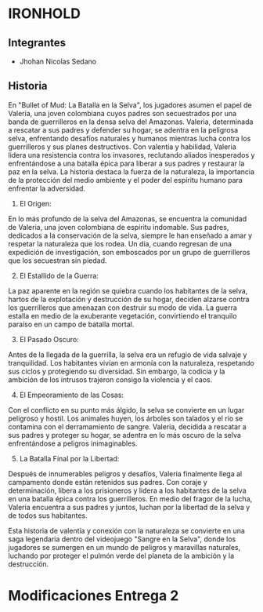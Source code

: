 # IRONHOLD

## Integrantes
- Jhohan Nicolas Sedano

## Historia
 
En "Bullet of Mud: La Batalla en la Selva", los jugadores asumen el papel de Valeria, una joven colombiana cuyos padres son secuestrados por una banda de guerrilleros en la densa selva del Amazonas. Valeria, determinada a rescatar a sus padres y defender su hogar, se adentra en la peligrosa selva, enfrentando desafíos naturales y humanos mientras lucha contra los guerrilleros y sus planes destructivos. Con valentía y habilidad, Valeria lidera una resistencia contra los invasores, reclutando aliados inesperados y enfrentándose a una batalla épica para liberar a sus padres y restaurar la paz en la selva. La historia destaca la fuerza de la naturaleza, la importancia de la protección del medio ambiente y el poder del espíritu humano para enfrentar la adversidad.

1. El Origen:

En lo más profundo de la selva del Amazonas, se encuentra la comunidad de Valeria, una joven colombiana de espíritu indomable. Sus padres, dedicados a la conservación de la selva, siempre le han enseñado a amar y respetar la naturaleza que los rodea. Un día, cuando regresan de una expedición de investigación, son emboscados por un grupo de guerrilleros que los secuestran sin piedad.

2. El Estallido de la Guerra:

La paz aparente en la región se quiebra cuando los habitantes de la selva, hartos de la explotación y destrucción de su hogar, deciden alzarse contra los guerrilleros que amenazan con destruir su modo de vida. La guerra estalla en medio de la exuberante vegetación, convirtiendo el tranquilo paraíso en un campo de batalla mortal.

3. El Pasado Oscuro:

Antes de la llegada de la guerrilla, la selva era un refugio de vida salvaje y tranquilidad. Los habitantes vivían en armonía con la naturaleza, respetando sus ciclos y protegiendo su diversidad. Sin embargo, la codicia y la ambición de los intrusos trajeron consigo la violencia y el caos.

4. El Empeoramiento de las Cosas:

Con el conflicto en su punto más álgido, la selva se convierte en un lugar peligroso y hostil. Los animales huyen, los árboles son talados y el río se contamina con el derramamiento de sangre. Valeria, decidida a rescatar a sus padres y proteger su hogar, se adentra en lo más oscuro de la selva enfrentándose a peligros inimaginables.

5. La Batalla Final por la Libertad:

Después de innumerables peligros y desafíos, Valeria finalmente llega al campamento donde están retenidos sus padres. Con coraje y determinación, libera a los prisioneros y lidera a los habitantes de la selva en una batalla épica contra los guerrilleros. En medio del fragor de la lucha, Valeria encuentra a sus padres y juntos, luchan por la libertad de la selva y de todos sus habitantes.

Esta historia de valentía y conexión con la naturaleza se convierte en una saga legendaria dentro del videojuego "Sangre en la Selva", donde los jugadores se sumergen en un mundo de peligros y maravillas naturales, luchando por proteger el pulmón verde del planeta de la ambición y la destrucción.







# Modificaciones Entrega 2
